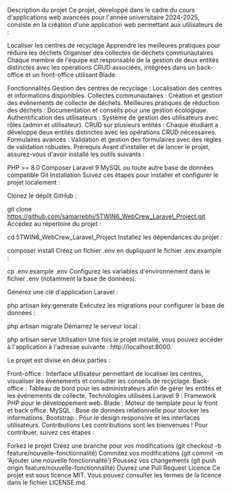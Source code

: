 
Description du projet
Ce projet, développé dans le cadre du cours d'applications web avancées pour l'année universitaire 2024-2025, consiste en la création d'une application web permettant aux utilisateurs de :

Localiser les centres de recyclage
Apprendre les meilleures pratiques pour réduire les déchets
Organiser des collectes de déchets communautaires
Chaque membre de l'équipe est responsable de la gestion de deux entités distinctes avec les opérations CRUD associées, intégrées dans un back-office et un front-office utilisant Blade.

Fonctionnalités
Gestion des centres de recyclage : Localisation des centres et informations disponibles.
Collectes communautaires : Création et gestion des événements de collecte de déchets.
Meilleures pratiques de réduction des déchets : Documentation et conseils pour une gestion écologique.
Authentification des utilisateurs : Système de gestion des utilisateurs avec rôles (admin et utilisateur).
CRUD sur plusieurs entités : Chaque étudiant a développé deux entités distinctes avec les opérations CRUD nécessaires.
Formulaires avancés : Validation et gestion des formulaires avec des règles de validation robustes.
Prérequis
Avant d'installer et de lancer le projet, assurez-vous d'avoir installé les outils suivants :

PHP >= 8.0
Composer
Laravel 9
MySQL ou toute autre base de données compatible
Git
Installation
Suivez ces étapes pour installer et configurer le projet localement :

Clonez le dépôt GitHub :

git clone https://github.com/samarrebhi/5TWIN6_WebCrew_Laravel_Project.git
Accédez au répertoire du projet :

cd 5TWIN6_WebCrew_Laravel_Project
Installez les dépendances du projet :


composer install
Créez un fichier .env en dupliquant le fichier .env.example :


cp .env.example .env
Configurez les variables d'environnement dans le fichier .env (notamment la base de données).

Générez une clé d'application Laravel :


php artisan key:generate
Exécutez les migrations pour configurer la base de données :

php artisan migrate
Démarrez le serveur local :


php artisan serve
Utilisation
Une fois le projet installé, vous pouvez accéder à l'application à l'adresse suivante : http://localhost:8000.

Le projet est divisé en deux parties :

Front-office : Interface utilisateur permettant de localiser les centres, visualiser les événements et consulter les conseils de recyclage.
Back-office : Tableau de bord pour les administrateurs afin de gérer les entités et les événements de collecte.
Technologies utilisées
Laravel 9 : Framework PHP pour le développement web.
Blade : Moteur de template pour le front et back office.
MySQL : Base de données relationnelle pour stocker les informations.
Bootstrap : Pour le design responsive et les interfaces utilisateurs.
Contributions
Les contributions sont les bienvenues ! Pour contribuer, suivez ces étapes :

Forkez le projet
Créez une branche pour vos modifications (git checkout -b feature/nouvelle-fonctionnalité)
Commitez vos modifications (git commit -m 'Ajouter une nouvelle fonctionnalité')
Poussez vos changements (git push origin feature/nouvelle-fonctionnalité)
Ouvrez une Pull Request
Licence
Ce projet est sous licence MIT. Vous pouvez consulter les termes de la licence dans le fichier LICENSE.md.

